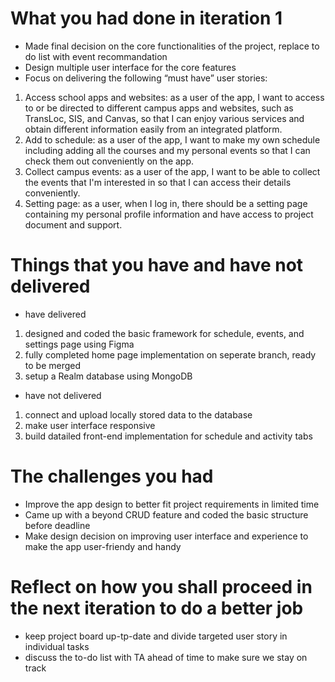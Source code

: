 # What you had done in iteration 1
- Made final decision on the core functionalities of the project, replace to do list with event recommandation
- Design multiple user interface for the core features
- Focus on delivering the following “must have” user stories: 
1. Access school apps and websites: as a user of the app, I want to access to or be directed to different campus apps and websites, such as TransLoc, SIS, and Canvas, so that I can enjoy various services and obtain different information easily from an integrated platform.
2. Add to schedule: as a user of the app, I want to make my own schedule including adding all the courses and my personal events so that I can check them out conveniently on the app.
3. Collect campus events: as a user of the app, I want to be able to collect the events that I'm interested in so that I can access their details conveniently.
4. Setting page: as a user, when I log in, there should be a setting page containing my personal profile information and have access to project document and support.

# Things that you have and have not delivered
- have delivered
1. designed and coded the basic framework for schedule, events, and settings page using Figma
2. fully completed home page implementation on seperate branch, ready to be merged
3. setup a Realm database using MongoDB

- have not delivered
1. connect and upload locally stored data to the database
2. make user interface responsive
3. build datailed front-end implementation for schedule and activity tabs

# The challenges you had
- Improve the app design to better fit project requirements in limited time
- Came up with a beyond CRUD feature and coded the basic structure before deadline
- Make design decision on improving user interface and experience to make the app user-friendy and handy

# Reflect on how you shall proceed in the next iteration to do a better job
- keep project board up-tp-date and divide targeted user story in individual tasks
- discuss the to-do list with TA ahead of time to make sure we stay on track
